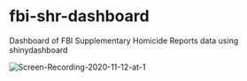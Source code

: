 # fbi-shr-dashboard
Dashboard of FBI Supplementary Homicide Reports data using shinydashboard

![Screen-Recording-2020-11-12-at-1](https://user-images.githubusercontent.com/44483714/98911244-85da7600-2481-11eb-819e-5d39287e3c2f.gif)
